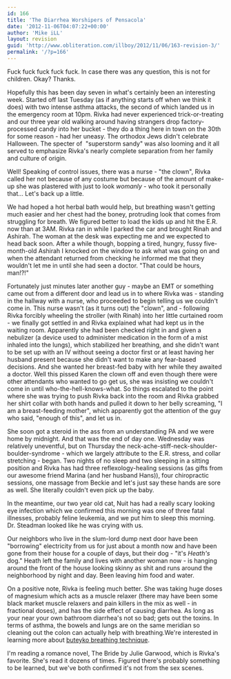 ```yaml
---
id: 166
title: 'The Diarrhea Worshipers of Pensacola'
date: '2012-11-06T04:07:22+00:00'
author: 'Mike iLL'
layout: revision
guid: 'http://www.obliteration.com/illboy/2012/11/06/163-revision-3/'
permalink: '/?p=166'
---
```


Fuck fuck fuck fuck fuck. In case there was any question, this is not for children. Okay? Thanks.

Hopefully this has been day seven in what's certainly been an interesting week. Started off last Tuesday (as if anything starts off when we think it does) with two intense asthma attacks, the second of which landed us in the emergency room at 10pm. Rivka had never experienced trick-or-treating and our three year old walking around having strangers drop factory-processed candy into her bucket - they do a thing here in town on the 30th for some reason - had her uneasy. The orthodox Jews didn't celebrate Halloween. The specter of  "superstorm sandy" was also looming and it all served to emphasize Rivka's nearly complete separation from her family and culture of origin.

Well! Speaking of control issues, there was a nurse - "the clown", Rivka called her not because of any costume but because of the amount of make-up she was plastered with just to look <em>womanly</em> - who took it personally that... Let's back up a little.

We had hoped a hot herbal bath would help, but breathing wasn't getting much easier and her chest had the boney, protruding look that comes from struggling for breath. We figured better to load the kids up and hit the E.R. now than at 3AM. Rivka ran in while I parked the car and brought Rinah and Ashirah. The woman at the desk was expecting me and we expected to head back soon. After a while though, bopping a tired, hungry, fussy five-month-old Ashirah I knocked on the window to ask what was going on and when the attendant returned from checking he informed me that they wouldn't let me in until she had seen a doctor. "That could be hours, man!?!"

Fortunately just minutes later another guy - maybe an EMT or something came out from a different door and lead us in to where Rivka was - standing in the hallway with a nurse, who proceeded to begin telling us we couldn't come in. This nurse wasn't (as it turns out) the "clown", and - following Rivka forcibly wheeling the stroller (with Rinah) into her little curtained room - we finally got settled in and Rivka explained what had kept us in the waiting room. Apparently she had been checked right in and given a nebulizer (a device used to administer medication in the form of a mist inhaled into the lungs), which stabilized her breathing, and she didn't want to be set up with an IV without seeing a doctor first or at least having her husband present because she didn't want to make any fear-based decisions. And she wanted her breast-fed baby with her while they awaited a doctor. Well this pissed Karen the clown off and even though there were other attendants who wanted to go get us, she was insisting we couldn't come in until who-the-hell-knows-what. So things escalated to the point where she was trying to push Rivka back into the room and Rivka grabbed her shirt collar with both hands and pulled it down to her belly screaming, "I am a breast-feeding mother", which apparently got the attention of the guy who said, "enough of this", and let us in.

She soon got a steroid in the ass from an understanding PA and we were home by midnight. And that was the end of day one. Wednesday was relatively uneventful, but on Thursday the neck-ache-stiff-neck-shoulder-boulder-syndrome - which we largely attribute to the E.R. stress, and collar stretching - began. Two nights of no sleep and two sleeping in a sitting position and Rivka has had three reflexology-healing sessions (as gifts from our awesome friend Marina (and her husband Hans)), four chiropractic sessions, one massage from Beckie and let's just say these hands are sore as well. She literally couldn't even pick up the baby.

In the meantime, our two year old cat, Nuit has had a really scary looking eye infection which we confirmed this morning was one of three fatal illnesses, probably feline leukemia, and we put him to sleep this morning. Dr. Steadman looked like he was crying with us.

Our neighbors who live in the slum-lord dump next door have been "borrowing" electricity from us for just about a month now and have been gone from their house for a couple of days, but their dog - "it's <em>Heath's</em> dog." Heath left the family and lives with another woman now - is hanging around the front of the house looking skinny as shit and runs around the neighborhood by night and day. Been leaving him food and water.

On a positive note, Rivka is feeling much better. She was taking huge doses of magnesium which acts as a muscle relaxer (there may have been some black market muscle relaxers and pain killers in the mix as well - in fractional doses), and has the side effect of causing diarrhea. As long as your near your own bathroom diarrhea's not so bad; gets out the toxins. In terms of asthma, the bowels and lungs are on the same meridian so cleaning out the colon can actually help with breathing.We're interested in learning more about <a title="Buteyko method on WIkipedia" href="http://en.wikipedia.org/wiki/Buteyko_method" target="_blank">buteyko breathing technique</a>.

I'm reading a romance novel, The Bride by Julie Garwood, which is Rivka's favorite. She's read it dozens of times. Figured there's probably something to be learned, but we've both confirmed it's not from the sex scenes.